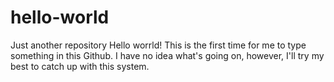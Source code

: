 # hello-world
Just another repository
Hello worrld!
This is the first time for me to type something in this Github.
I have no idea what's going on, however, I'll try my best to catch up with this system.
